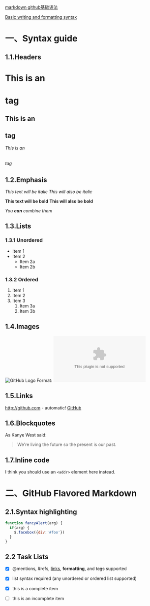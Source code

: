 [markdown github基础语法](https://guides.github.com/features/mastering-markdown/)

[Basic writing and formatting syntax](https://help.github.com/en/articles/basic-writing-and-formatting-syntax)

# 一、Syntax guide
## 1.1.Headers
# This is an <h1> tag
## This is an <h2> tag
###### This is an <h6> tag

## 1.2.Emphasis
*This text will be italic*
_This will also be italic_

**This text will be bold**
__This will also be bold__

_You **can** combine them_

## 1.3.Lists
### 1.3.1 Unordered
* Item 1
* Item 2
  * Item 2a
  * Item 2b
### 1.3.2 Ordered
1. Item 1
1. Item 2
1. Item 3
   1. Item 3a
   1. Item 3b
## 1.4.Images
![GitHub Logo](/images/logo.png)
Format: ![Alt Text](www.baidu.com)

## 1.5.Links
http://github.com - automatic!
[GitHub](http://github.com)

## 1.6.Blockquotes
As Kanye West said:

> We're living the future so
> the present is our past.

## 1.7.Inline code
I think you should use an
`<addr>` element here instead.

# 二、GitHub Flavored Markdown

## 2.1.Syntax highlighting

```javascript
function fancyAlert(arg) {
  if(arg) {
    $.facebox({div:'#foo'})
  }
}
```
## 2.2 Task Lists
- [x] @mentions, #refs, [links](), **formatting**, and <del>tags</del> supported
- [x] list syntax required (any unordered or ordered list supported)
- [x] this is a complete item
- [ ] this is an incomplete item

